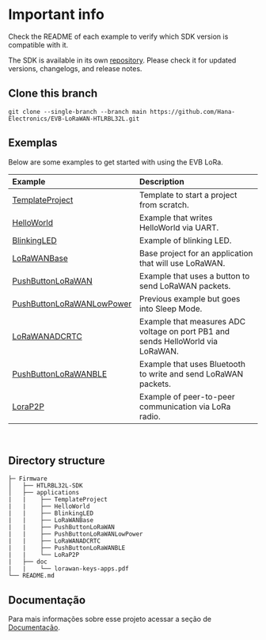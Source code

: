 # Important info
Check the README of each example to verify which SDK version is compatible with it.

The SDK is available in its own [repository](https://github.com/Hana-Electronics/HE-HTLRBL32L-SDK). Please check it for updated versions, changelogs, and release notes.

## Clone this branch
```
git clone --single-branch --branch main https://github.com/Hana-Electronics/EVB-LoRaWAN-HTLRBL32L.git
```

## Exemplas
Below are some examples to get started with using the EVB LoRa.

| Example  |      Description                  | 
| :---------- | :---------------------------------- | 
|[TemplateProject](/examples/TemplateProject)| Template to start a project from scratch. |
|[HelloWorld](/examples/helloWorld)| Example that writes HelloWorld via UART. |
|[BlinkingLED](/examples/BlinkingLED)| Example of blinking LED. |
|[LoRaWANBase](/examples/LoRaWANBase)| Base project for an application that will use LoRaWAN. |
|[PushButtonLoRaWAN](/examples/PushButtonLoRaWAN)| Example that uses a button to send LoRaWAN packets. |
|[PushButtonLoRaWANLowPower](/examples/PushButtonLoRaWANLowPower) |Previous example but goes into Sleep Mode. |
|[LoRaWANADCRTC](/examples/LoRaWAN_ADC_RTC)| Example that measures ADC voltage on port PB1 and sends HelloWorld via LoRaWAN. |
|[PushButtonLoRaWANBLE](/examples/PushButtonLoRaWANBLE)| Example that uses Bluetooth to write and send LoRaWAN packets. |
|[LoraP2P](/examples/LoRaP2P) |Example of peer-to-peer communication via LoRa radio. |
<br>

## Directory structure
```
├─ Firmware
│   ├── HTLRBL32L-SDK
│   ├── applications
|   |    ├── TemplateProject
|   |    ├── HelloWorld
|   |    ├── BlinkingLED
|   |    ├── LoRaWANBase
|   |    ├── PushButtonLoRaWAN
|   |    ├── PushButtonLoRaWANLowPower
|   |    ├── LoRaWANADCRTC
|   |    ├── PushButtonLoRaWANBLE
|   |    └── LoRaP2P
|   ├── doc
|   |    └── lorawan-keys-apps.pdf
└── README.md
```
## Documentação

Para mais informações sobre esse projeto acessar a seção de [Documentação](https://github.com/Hana-Electronics/EVB-LoRaWAN-HTLRBL32L/tree/master/Firmware/doc).

